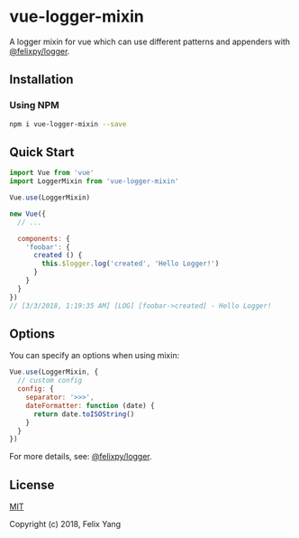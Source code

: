 # vue-logger-mixin

A logger mixin for vue which can use different patterns and appenders with [@felixpy/logger](https://github.com/felixpy/logger).

## Installation

### Using NPM

```sh
npm i vue-logger-mixin --save
```

## Quick Start

```js
import Vue from 'vue'
import LoggerMixin from 'vue-logger-mixin'

Vue.use(LoggerMixin)

new Vue({
  // ...

  components: {
    'foobar': {
      created () {
        this.$logger.log('created', 'Hello Logger!')
      }
    }
  }
})
// [3/3/2018, 1:19:35 AM] [LOG] [foobar->created] - Hello Logger!
```

## Options

You can specify an options when using mixin:

```js
Vue.use(LoggerMixin, {
  // custom config
  config: {
    separator: '>>>',
    dateFormatter: function (date) {
      return date.toISOString()
    }
  }
})
```

For more details, see: [@felixpy/logger](https://github.com/felixpy/logger).

## License

[MIT](http://opensource.org/licenses/MIT)

Copyright (c) 2018, Felix Yang